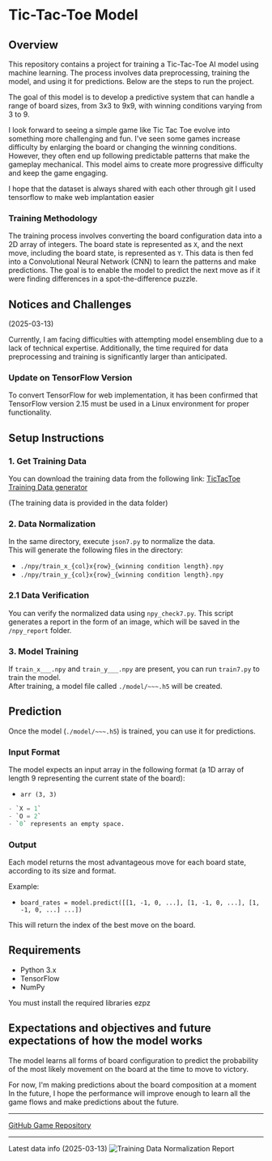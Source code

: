 # Tic-Tac-Toe Model

## Overview
This repository contains a project for training a Tic-Tac-Toe AI model using machine learning. The process involves data preprocessing, training the model, and using it for predictions. Below are the steps to run the project.

The goal of this model is to develop a predictive system that can handle a range of board sizes, from 3x3 to 9x9, with winning conditions varying from 3 to 9.

I look forward to seeing a simple game like Tic Tac Toe evolve into something more challenging and fun. I've seen some games increase difficulty by enlarging the board or changing the winning conditions. However, they often end up following predictable patterns that make the gameplay mechanical. This model aims to create more progressive difficulty and keep the game engaging.

I hope that the dataset is always shared with each other through git
I used tensorflow to make web implantation easier

### Training Methodology

The training process involves converting the board configuration data into a 2D array of integers. The board state is represented as `X`, and the next move, including the board state, is represented as `Y`. This data is then fed into a Convolutional Neural Network (CNN) to learn the patterns and make predictions. The goal is to enable the model to predict the next move as if it were finding differences in a spot-the-difference puzzle.


## Notices and Challenges
(2025-03-13) 

Currently, I am facing difficulties with attempting model ensembling due to a lack of technical expertise. Additionally, the time required for data preprocessing and training is significantly larger than anticipated.

### Update on TensorFlow Version

To convert TensorFlow for web implementation, it has been confirmed that TensorFlow version 2.15 must be used in a Linux environment for proper functionality.




## Setup Instructions

### 1. Get Training Data
You can download the training data from the following link:
[TicTacToe Training Data generator](https://smallbrain-labo.work/game/train/tictactoe)

(The training data is provided in the data folder)

### 2. Data Normalization
In the same directory, execute `json7.py` to normalize the data.  
This will generate the following files in the directory:

- `./npy/train_x_{col}x{row}_{winning condition length}.npy`
- `./npy/train_y_{col}x{row}_{winning condition length}.npy`

### 2.1 Data Verification
You can verify the normalized data using `npy_check7.py`. This script generates a report in the form of an image, which will be saved in the `/npy_report` folder.


### 3. Model Training
If `train_x___.npy` and `train_y___.npy` are present, you can run `train7.py` to train the model.  
After training, a model file called `./model/~~~.h5` will be created.

## Prediction

Once the model (`./model/~~~.h5`) is trained, you can use it for predictions.

### Input Format
The model expects an input array in the following format (a 1D array of length 9 representing the current state of the board):
- `arr (3, 3)`

```python
- `X = 1`
- `O = 2`
- `0` represents an empty space.
```


### Output
Each model returns the most advantageous move for each board state, according to its size and format.

Example:

- `board_rates = model.predict([[1, -1, 0, ...], [1, -1, 0, ...], [1, -1, 0, ...] ...])`

This will return the index of the best move on the board.

## Requirements

- Python 3.x
- TensorFlow
- NumPy

You must install the required libraries ezpz


## Expectations and objectives and future expectations of how the model works
The model learns all forms of board configuration to predict the probability of the most likely movement on the board at the time to move to victory.

For now, I'm making predictions about the board composition at a moment
In the future, I hope the performance will improve enough to learn all the game flows and make predictions about the future.

------
[GitHub Game Repository](https://github.com/taxi-tabby/tictactoe-ai-game)




------------------
Latest data info (2025-03-13)
![Training Data Normalization Report](./npy_report/npy_report_20250313_005721.png)


